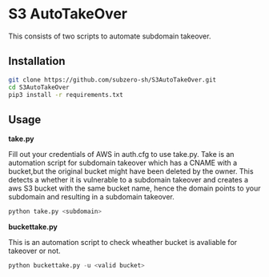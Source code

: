 # S3 AutoTakeOver
This consists of two scripts to automate subdomain takeover.
## Installation



```bash
git clone https://github.com/subzero-sh/S3AutoTakeOver.git
cd S3AutoTakeOver
pip3 install -r requirements.txt
```

## Usage
**take.py**


Fill out your credentials of AWS in auth.cfg to use take.py. 
Take is an automation script for subdomain takeover which has a CNAME with a bucket,but the original bucket might have been deleted by the owner. This detects a whether it is vulnerable to a subdomain takeover and creates a aws S3 bucket with the same bucket name, hence the domain points to your subdomain and resulting in a subdomain takeover.  

```python
python take.py <subdomain>
```

**buckettake.py**

This is an automation script to check wheather bucket is avaliable for takeover or not.

```python
python buckettake.py -u <valid bucket>
```
